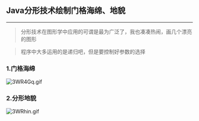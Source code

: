 ## Java分形技术绘制门格海绵、地貌

------

> 分形技术在图形学中应用的可谓是最为广泛了，我也凑凑热闹，画几个漂亮的图形

> 程序中大多运用的是递归吧，但是要控制好参数的选择

### 1.门格海绵

![3WR4Gq.gif](https://s2.ax1x.com/2020/03/02/3WR4Gq.gif)

### 2.分形地貌

![3WRhin.gif](https://s2.ax1x.com/2020/03/02/3WRhin.gif)